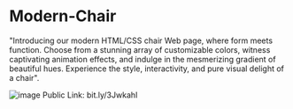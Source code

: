# Modern-Chair
"Introducing our modern HTML/CSS chair Web page, where form meets function. Choose from a stunning array of customizable colors, witness captivating      animation effects, and indulge in the mesmerizing gradient of beautiful hues. Experience the style, interactivity, and pure visual delight of a chair".

![image](https://github.com/kmishraa/Modern-Chair/assets/104066423/8f34a3d3-5b9b-4ac6-932c-7a39fdd76abf)
Public Link: bit.ly/3JwkahI    
